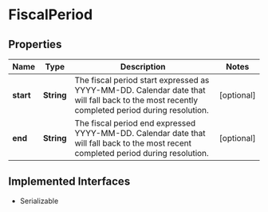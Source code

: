 

# FiscalPeriod


## Properties

Name | Type | Description | Notes
------------ | ------------- | ------------- | -------------
**start** | **String** | The fiscal period start expressed as YYYY-MM-DD.  Calendar date that will fall back to the most recently completed period during resolution. |  [optional]
**end** | **String** | The fiscal period end expressed YYYY-MM-DD.  Calendar date that will fall back to the most recent completed period during resolution. |  [optional]


## Implemented Interfaces

* Serializable


